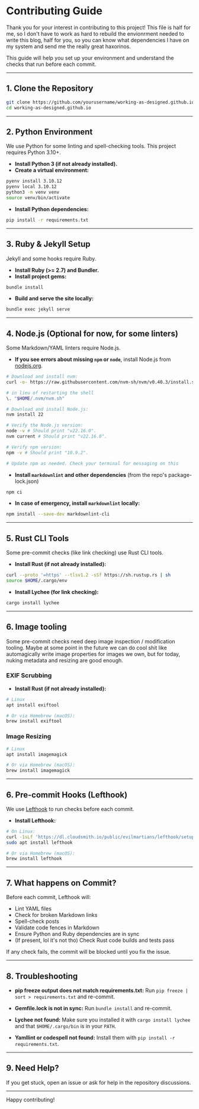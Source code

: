 # Contributing Guide

Thank you for your interest in contributing to this project! This file is half for me, so I don't have to work as hard to rebuild the envionrment needed to write this blog, half for you, so you can know what dependencies I have on my system and send me the really great haxorinos.

This guide will help you set up your environment and understand the checks that run before each commit.

---

## 1. Clone the Repository

```bash
git clone https://github.com/yourusername/working-as-designed.github.io.git
cd working-as-designed.github.io
```

---

## 2. Python Environment

We use Python for some linting and spell-checking tools. This project requires Python 3.10+.

- **Install Python 3 (if not already installed).**
- **Create a virtual environment:**

```bash
pyenv install 3.10.12
pyenv local 3.10.12
python3 -m venv venv
source venv/bin/activate
```

- **Install Python dependencies:**

```bash
pip install -r requirements.txt
```

---

## 3. Ruby & Jekyll Setup

Jekyll and some hooks require Ruby.

- **Install Ruby (>= 2.7) and Bundler.**
- **Install project gems:**

```bash
bundle install
```

- **Build and serve the site locally:**

```bash
bundle exec jekyll serve
```

---

## 4. Node.js (Optional for now, for some linters)

Some Markdown/YAML linters require Node.js.

- **If you see errors about missing `npm` or `node`**, install Node.js from [nodejs.org](https://nodejs.org/).

```bash
# Download and install nvm:
curl -o- https://raw.githubusercontent.com/nvm-sh/nvm/v0.40.3/install.sh | bash

# in lieu of restarting the shell
\. "$HOME/.nvm/nvm.sh"

# Download and install Node.js:
nvm install 22

# Verify the Node.js version:
node -v # Should print "v22.16.0".
nvm current # Should print "v22.16.0".

# Verify npm version:
npm -v # Should print "10.9.2".

# Update npm as needed. Check your terminal for messaging on this
```

- **Install `markdownlint` and other dependencies** (from the repo's package-lock.json)

```bash
npm ci
```

- **In case of emergency, install `markdownlint` locally:**

```bash
npm install --save-dev markdownlint-cli
```

---

## 5. Rust CLI Tools

Some pre-commit checks (like link checking) use Rust CLI tools.

- **Install Rust (if not already installed):**

```bash
curl --proto '=https' --tlsv1.2 -sSf https://sh.rustup.rs | sh
source $HOME/.cargo/env
```

- **Install Lychee (for link checking):**

```bash
cargo install lychee
```

---

## 6. Image tooling

Some pre-commit checks need deep image inspection / modification tooling. Maybe at some point in the future we can do cool shit like automagically write image properties for images we own, but for today, nuking metadata and resizing are good enough.

### EXIF Scrubbing

- **Install Rust (if not already installed):**

```bash
# Linux
apt install exiftool

# Or via Homebrew (macOS):
brew install exiftool
```

### Image Resizing

```bash
# Linux
apt install imagemagick

# Or via Homebrew (macOS):
brew install imagemagick
```

---

## 6. Pre-commit Hooks (Lefthook)

We use [Lefthook](https://github.com/evilmartians/lefthook) to run checks before each commit.

- **Install Lefthook:**

```bash
# On Linux:
curl -1sLf 'https://dl.cloudsmith.io/public/evilmartians/lefthook/setup.deb.sh' | sudo -E bash
sudo apt install lefthook

# Or via Homebrew (macOS):
brew install lefthook
```

---

## 7. What happens on Commit?

Before each commit, Lefthook will:

- Lint YAML files
- Check for broken Markdown links
- Spell-check posts
- Validate code fences in Markdown
- Ensure Python and Ruby dependencies are in sync
- (If present, lol it's not tho) Check Rust code builds and tests pass

If any check fails, the commit will be blocked until you fix the issue.

---

## 8. Troubleshooting

- **pip freeze output does not match requirements.txt:**
Run `pip freeze | sort > requirements.txt` and re-commit.

- **Gemfile.lock is not in sync:**
Run `bundle install` and re-commit.

- **Lychee not found:**
Make sure you installed it with `cargo install lychee` and that `$HOME/.cargo/bin` is in your `PATH`.

- **Yamllint or codespell not found:**
Install them with `pip install -r requirements.txt`.

---

## 9. Need Help?

If you get stuck, open an issue or ask for help in the repository discussions.

---

Happy contributing!
